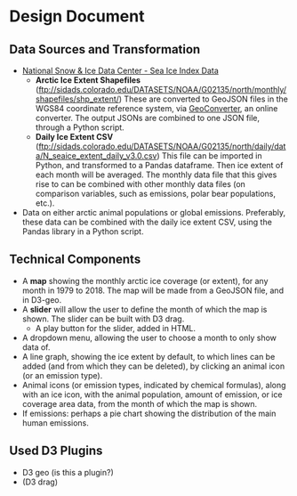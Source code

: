 # Design Document

## Data Sources and Transformation
* [National Snow & Ice Data Center - Sea Ice Index Data](https://nsidc.org/data/seaice_index/)
  * __Arctic Ice Extent Shapefiles__ (ftp://sidads.colorado.edu/DATASETS/NOAA/G02135/north/monthly/shapefiles/shp_extent/) These are converted to GeoJSON files in the WGS84 coordinate reference system, via [GeoConverter](https://geoconverter.hsr.ch/), an online converter. The output JSONs are combined to one JSON file, through a Python script.
  * __Daily Ice Extent CSV__ (ftp://sidads.colorado.edu/DATASETS/NOAA/G02135/north/daily/data/N_seaice_extent_daily_v3.0.csv) This file can be imported in Python, and transformed to a Pandas dataframe. Then ice extent of each month will be averaged. The monthly data file that this gives rise to can be combined with other monthly data files (on comparison variables, such as emissions, polar bear populations, etc.).
* Data on either arctic animal populations or global emissions. Preferably, these data can be combined with the daily ice extent CSV, using the Pandas library in a Python script.

## Technical Components
* A __map__ showing the monthly arctic ice coverage (or extent), for any month in 1979 to 2018. The map will be made from a GeoJSON file, and in D3-geo.
* A __slider__ will allow the user to define the month of which the map is shown. The slider can be built with D3 drag.
  * A play button for the slider, added in HTML.
* A dropdown menu, allowing the user to choose a month to only show data of.
* A line graph, showing the ice extent by default, to which lines can be added (and from which they can be deleted), by clicking an animal icon (or an emission type).
* Animal icons (or emission types, indicated by chemical formulas), along with an ice icon, with the animal population, amount of emission, or ice coverage area data, from the month of which the map is shown.
* If emissions: perhaps a pie chart showing the distribution of the main human emissions.

## Used D3 Plugins
* D3 geo (is this a plugin?)
* (D3 drag)
